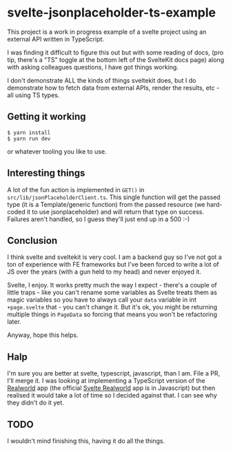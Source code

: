 # svelte-jsonplaceholder-ts-example

This project is a work in progress example of a svelte project using an
external API written in TypeScript.

I was finding it difficult to figure this out but with some reading of
docs, (pro tip, there's a "TS" toggle at the bottom left of the SvelteKit
docs page) along with asking colleagues questions, I have got things
working.

I don't demonstrate ALL the kinds of things sveltekit does, but I do
demonstrate how to fetch data from external APIs, render the results,
etc - all using TS types.

## Getting it working

```
$ yarn install
$ yarn run dev
```

or whatever tooling you like to use.

## Interesting things

A lot of the fun action is implemented in `GET()` in `src/lib/jsonPlaceholderClient.ts`. This single function will get the passed type (it is a Template/generic function) from the passed resource (we hard-coded it to use jsonplaceholder) and will return that type on success. Failures aren't handled, so I guess they'll just end up in a 500 :-)

## Conclusion

I think svelte and sveltekit is very cool. I am a backend guy so I've not got a ton of experience with FE frameworks but I've been forced to write a lot of JS over the years (with a gun held to my head) and never enjoyed it.

Svelte, I enjoy. It works pretty much the way I expect - there's a couple of little traps - like you can't rename some variables as Svelte treats them as magic variables so you have to always call your `data` variable in int `+page.svelte` that - you can't change it. But it's ok, you might be returning multiple things in `PageData` so forcing that means you won't be refactoring later.

Anyway, hope this helps.

## Halp

I'm sure you are better at svelte, typescript, javascript, than I am. File a PR, I'll merge it. I was looking at implementing a TypeScript version of the [Realworld](https://github.com/gothinkster/realworld) app (the official [Svelte Realworld](https://github.com/sveltejs/realworld) app is in Javascript) but then realised it would take a lot of time so I decided against that. I can see why they didn't do it yet.

## TODO

I wouldn't mind finishing this, having it do all the things.

